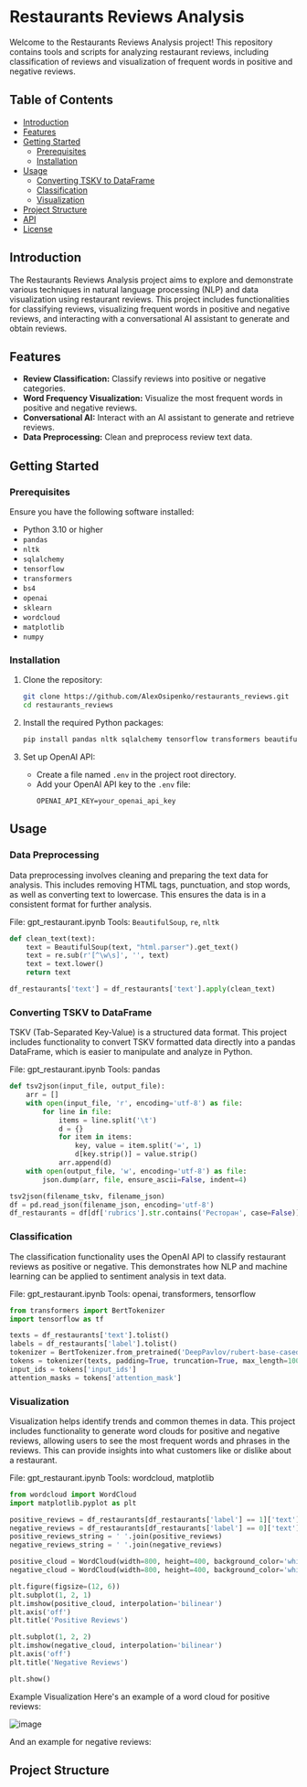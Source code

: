 # Restaurants Reviews Analysis

Welcome to the Restaurants Reviews Analysis project! This repository contains tools and scripts for analyzing restaurant reviews, including classification of reviews and visualization of frequent words in positive and negative reviews.

## Table of Contents

- [Introduction](#introduction)
- [Features](#features)
- [Getting Started](#getting-started)
  - [Prerequisites](#prerequisites)
  - [Installation](#installation)
- [Usage](#usage)
  - [Converting TSKV to DataFrame](#converting-tskv-to-dataframe)
  - [Classification](#classification)
  - [Visualization](#visualization)
- [Project Structure](#project-structure)
- [API](#api)
- [License](#license)

## Introduction

The Restaurants Reviews Analysis project aims to explore and demonstrate various techniques in natural language processing (NLP) and data visualization using restaurant reviews. This project includes functionalities for classifying reviews, visualizing frequent words in positive and negative reviews, and interacting with a conversational AI assistant to generate and obtain reviews.
## Features

- **Review Classification:** Classify reviews into positive or negative categories.
- **Word Frequency Visualization:** Visualize the most frequent words in positive and negative reviews.
- **Conversational AI:** Interact with an AI assistant to generate and retrieve reviews.
- **Data Preprocessing:** Clean and preprocess review text data.

## Getting Started

### Prerequisites

Ensure you have the following software installed:
- Python 3.10 or higher
- `pandas`
- `nltk`
- `sqlalchemy`
- `tensorflow`
- `transformers`
- `bs4`
- `openai`
- `sklearn`
- `wordcloud`
- `matplotlib`
- `numpy`
### Installation

1. Clone the repository:
    ```bash
    git clone https://github.com/AlexOsipenko/restaurants_reviews.git
    cd restaurants_reviews
    ```

2. Install the required Python packages:
    ```bash
    pip install pandas nltk sqlalchemy tensorflow transformers beautifulsoup4 openai scikit-learn wordcloud matplotlib numpy
    ```

3. Set up OpenAI API:
    - Create a file named `.env` in the project root directory.
    - Add your OpenAI API key to the `.env` file:
        ```plaintext
        OPENAI_API_KEY=your_openai_api_key
        ```
## Usage
### Data Preprocessing
Data preprocessing involves cleaning and preparing the text data for analysis. This includes removing HTML tags, punctuation, and stop words, as well as converting text to lowercase. This ensures the data is in a consistent format for further analysis.

File: gpt_restaurant.ipynb
Tools: `BeautifulSoup`, `re`, `nltk`
```python
def clean_text(text):
    text = BeautifulSoup(text, "html.parser").get_text()
    text = re.sub(r'[^\w\s]', '', text)
    text = text.lower()
    return text

df_restaurants['text'] = df_restaurants['text'].apply(clean_text)
```
### Converting TSKV to DataFrame

TSKV (Tab-Separated Key-Value) is a structured data format. This project includes functionality to convert TSKV formatted data directly into a pandas DataFrame, which is easier to manipulate and analyze in Python.

File: gpt_restaurant.ipynb
Tools: pandas
```python
def tsv2json(input_file, output_file):
    arr = []
    with open(input_file, 'r', encoding='utf-8') as file:
        for line in file:
            items = line.split('\t')
            d = {}
            for item in items:
                key, value = item.split('=', 1)
                d[key.strip()] = value.strip()
            arr.append(d)
    with open(output_file, 'w', encoding='utf-8') as file:
        json.dump(arr, file, ensure_ascii=False, indent=4)

tsv2json(filename_tskv, filename_json)
df = pd.read_json(filename_json, encoding='utf-8')
df_restaurants = df[df['rubrics'].str.contains('Ресторан', case=False)]
```
### Classification
The classification functionality uses the OpenAI API to classify restaurant reviews as positive or negative. This demonstrates how NLP and machine learning can be applied to sentiment analysis in text data.

File: gpt_restaurant.ipynb
Tools: openai, transformers, tensorflow
```python
from transformers import BertTokenizer
import tensorflow as tf

texts = df_restaurants['text'].tolist()
labels = df_restaurants['label'].tolist()
tokenizer = BertTokenizer.from_pretrained('DeepPavlov/rubert-base-cased')
tokens = tokenizer(texts, padding=True, truncation=True, max_length=100, return_tensors="tf")
input_ids = tokens['input_ids']
attention_masks = tokens['attention_mask']
```
### Visualization
Visualization helps identify trends and common themes in data. This project includes functionality to generate word clouds for positive and negative reviews, allowing users to see the most frequent words and phrases in the reviews. This can provide insights into what customers like or dislike about a restaurant.

File: gpt_restaurant.ipynb
Tools: wordcloud, matplotlib
```python
from wordcloud import WordCloud
import matplotlib.pyplot as plt

positive_reviews = df_restaurants[df_restaurants['label'] == 1]['text']
negative_reviews = df_restaurants[df_restaurants['label'] == 0]['text']
positive_reviews_string = ' '.join(positive_reviews)
negative_reviews_string = ' '.join(negative_reviews)

positive_cloud = WordCloud(width=800, height=400, background_color='white').generate(positive_reviews_string)
negative_cloud = WordCloud(width=800, height=400, background_color='white').generate(negative_reviews_string)

plt.figure(figsize=(12, 6))
plt.subplot(1, 2, 1)
plt.imshow(positive_cloud, interpolation='bilinear')
plt.axis('off')
plt.title('Positive Reviews')

plt.subplot(1, 2, 2)
plt.imshow(negative_cloud, interpolation='bilinear')
plt.axis('off')
plt.title('Negative Reviews')

plt.show()
```
Example Visualization
Here's an example of a word cloud for positive reviews:

![image](https://github.com/user-attachments/assets/45544946-c26e-41f2-9c2d-0dd368fac9b7)


And an example for negative reviews:

## Project Structure
